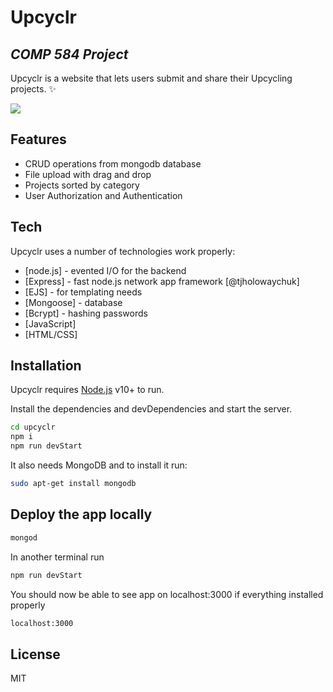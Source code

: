 # Upcyclr
## _COMP 584 Project_

Upcyclr is a website that lets users submit and share their Upcycling projects. ✨

<img src="https://raw.githubusercontent.com/anrami/upcyclr/main/Homepage.png">

## Features

- CRUD operations from mongodb database
- File upload with drag and drop
- Projects sorted by category
- User Authorization and Authentication

## Tech

Upcyclr uses a number of technologies work properly:

- [node.js] - evented I/O for the backend
- [Express] - fast node.js network app framework [@tjholowaychuk]
- [EJS] - for templating needs
- [Mongoose] - database
- [Bcrypt] - hashing passwords
- [JavaScript] 
- [HTML/CSS] 

## Installation

Upcyclr requires [Node.js](https://nodejs.org/) v10+ to run.

Install the dependencies and devDependencies and start the server.

```sh
cd upcyclr
npm i
npm run devStart
```

It also needs MongoDB and to install it run:
```sh
sudo apt-get install mongodb
```

## Deploy the app locally
```sh
mongod
```
In another terminal run
```sh
npm run devStart
```

You should now be able to see app on localhost:3000 if everything installed properly

```sh
localhost:3000
```

## License

MIT
